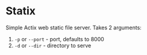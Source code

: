 # Statix

Simple Actix web static file server. Takes 2 arguments:

1. `-p` or `--port` - port, defaults to 8000
2. `-d` or `--dir`  - directory to serve
